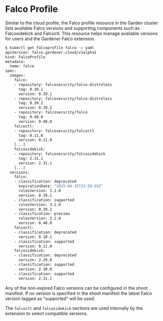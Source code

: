 # Falco Profile

Similar to the cloud profile, the Falco profile resource in the Garden
cluster lists available Falco versions and supporting components such as Falcosidekick
and Falcoctl. This resource helps manage available versions for users and the Gardener
Falco extension.

```bash
$ kubectl get falcoprofile falco -o yaml
apiVersion: falco.gardener.cloud/v1alpha1
kind: FalcoProfile
metadata:
  name: falco
spec:
  images:
    falco:
    - repository: falcosecurity/falco-distroless
      tag: 0.39.1
      version: 0.39.1
    - repository: falcosecurity/falco-distroless
      tag: 0.39.2
      version: 0.39.2
    - repository: falcosecurity/falco
      tag: 0.40.0
      version: 0.40.0
    falcoctl:
    - repository: falcosecurity/falcoctl
      tag: 0.11.0
      version: 0.11.0
    [...]
    falcosidekick:
    - repository: falcosecurity/falcosidekick
      tag: 2.31.1
      version: 2.31.1
    [...]
  versions:
    falco:
    - classification: deprecated
      expirationDate: "2025-04-15T23:59:59Z"
      rulesVersion: 3.2.0
      version: 0.39.1
    - classification: supported
      rulesVersion: 3.2.0
      version: 0.39.2
    - classification: preview
      rulesVersion: 3.2.0
      version: 0.40.0
    falcoctl:
    - classification: deprecated
      version: 0.10.1
    - classification: supported
      version: 0.11.0
    falcosidekick:
    - classification: deprecated
      version: 2.29.0
    - classification: supported
      version: 2.30.0
    - classification: supported
      version: 2.31.1
```

Any of the non-expired Falco versions can be configured in the shoot manifest.
If no version is specified in the shoot manifest the latest Falco version
tagged as "supported" will be used.

The `falcoctl` and `falcosidekick` sections are used internally by the extension
to select compatible versions.
